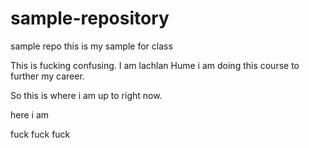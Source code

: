 # sample-repository
sample repo
this is my sample for class

This is fucking confusing.
I am lachlan Hume i am doing this course to further my career. 

So this is where i am up to right now. 

here i am 

fuck fuck fuck 